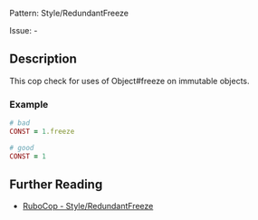 Pattern: Style/RedundantFreeze

Issue: -

## Description

This cop check for uses of Object#freeze on immutable objects.

### Example

```ruby
# bad
CONST = 1.freeze

# good
CONST = 1
```

## Further Reading

* [RuboCop - Style/RedundantFreeze](https://rubocop.readthedocs.io/en/latest/cops_style/#styleredundantfreeze)
